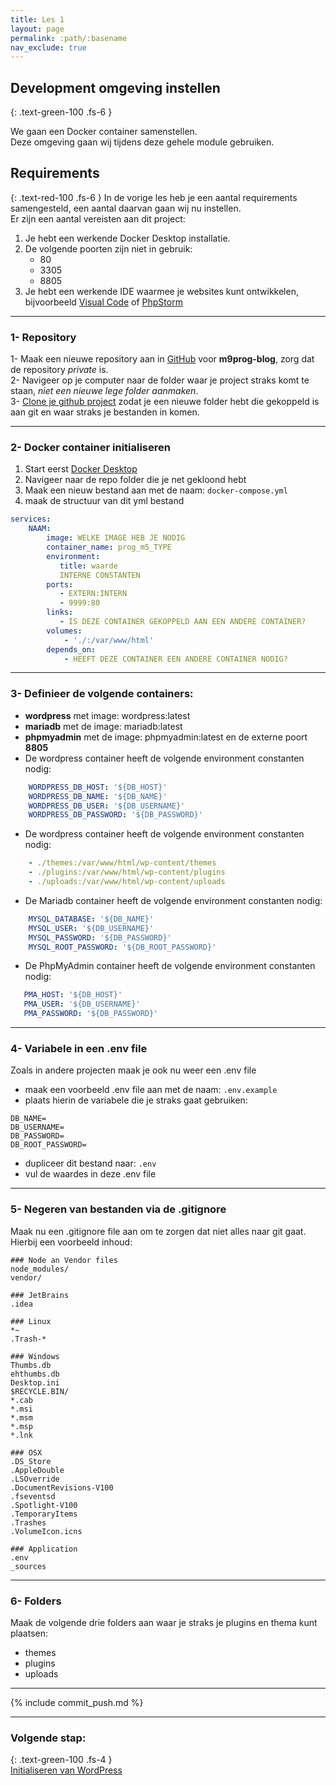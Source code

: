 ```yaml
---
title: Les 1
layout: page
permalink: :path/:basename
nav_exclude: true
---
```


## Development omgeving instellen
{: .text-green-100 .fs-6 }

We gaan een Docker container samenstellen.  
Deze omgeving gaan wij tijdens deze gehele module gebruiken.

## Requirements
{: .text-red-100 .fs-6 }
In de vorige les heb je een aantal requirements samengesteld, een aantal daarvan gaan wij nu instellen.  
Er zijn een aantal vereisten aan dit project:
1. Je hebt een werkende Docker Desktop installatie.
2. De volgende poorten zijn niet in gebruik:
   - 80
   - 3305
   - 8805
3. Je hebt een werkende IDE waarmee je websites kunt ontwikkelen, bijvoorbeeld [Visual Code](https://code.visualstudio.com/download) of [PhpStorm](https://www.jetbrains.com/phpstorm/download/)

---
### 1- Repository
1- Maak een nieuwe repository aan in [GitHub](http://github.com/) voor **m9prog-blog**, zorg dat de repository _private_ is.  
2- Navigeer op je computer naar de folder waar je project straks komt te staan, _niet een nieuwe lege folder aanmaken_.   
3- [Clone je github project](https://git-scm.com/docs/git-clone) zodat je een nieuwe folder hebt die gekoppeld is aan git en waar straks je bestanden in komen.

---
### 2- Docker container initialiseren
1. Start eerst [Docker Desktop](https://www.docker.com/products/docker-desktop/)  
2. Navigeer naar de repo folder die je net gekloond hebt
3. Maak een nieuw bestand aan met de naam: `docker-compose.yml`
4. maak de structuur van dit yml bestand
```yaml
services:
    NAAM:
        image: WELKE IMAGE HEB JE NODIG
        container_name: prog_m5_TYPE
        environment:
           title: waarde
           INTERNE CONSTANTEN
        ports:
           - EXTERN:INTERN
           - 9999:80
        links:
           - IS DEZE CONTAINER GEKOPPELD AAN EEN ANDERE CONTAINER?
        volumes:
            - './:/var/www/html'
        depends_on:
            - HEEFT DEZE CONTAINER EEN ANDERE CONTAINER NODIG?
```

---
### 3- Definieer de volgende containers:
- **wordpress** met image: wordpress:latest
- **mariadb** met de image: mariadb:latest
- **phpmyadmin** met de image: phpmyadmin:latest en de externe poort **8805**
- De wordpress container heeft de volgende environment constanten nodig:
```yml
    WORDPRESS_DB_HOST: '${DB_HOST}'
    WORDPRESS_DB_NAME: '${DB_NAME}'
    WORDPRESS_DB_USER: '${DB_USERNAME}'
    WORDPRESS_DB_PASSWORD: '${DB_PASSWORD}'
```
- De wordpress container heeft de volgende environment constanten nodig:
```yml
    - ./themes:/var/www/html/wp-content/themes
    - ./plugins:/var/www/html/wp-content/plugins
    - ./uploads:/var/www/html/wp-content/uploads
```
- De Mariadb container heeft de volgende environment constanten nodig: 
```yml
    MYSQL_DATABASE: '${DB_NAME}'
    MYSQL_USER: '${DB_USERNAME}'
    MYSQL_PASSWORD: '${DB_PASSWORD}'
    MYSQL_ROOT_PASSWORD: '${DB_ROOT_PASSWORD}'
```
- De PhpMyAdmin container heeft de volgende environment constanten nodig: 
```yml
   PMA_HOST: '${DB_HOST}'
   PMA_USER: '${DB_USERNAME}'
   PMA_PASSWORD: '${DB_PASSWORD}'
```

---
### 4- Variabele in een .env file
Zoals in andere projecten maak je ook nu weer een .env file
- maak een voorbeeld .env file aan met de naam: `.env.example`
- plaats hierin de variabele die je straks gaat gebruiken:
```env
DB_NAME=
DB_USERNAME=
DB_PASSWORD=
DB_ROOT_PASSWORD=
```
- dupliceer dit bestand naar: `.env`
- vul de waardes in deze .env file

---
### 5- Negeren van bestanden via de .gitignore
Maak nu een .gitignore file aan om te zorgen dat niet alles naar git gaat.  
Hierbij een voorbeeld inhoud:
```gitignore
### Node an Vendor files
node_modules/
vendor/

### JetBrains
.idea

### Linux
*~
.Trash-*

### Windows
Thumbs.db
ehthumbs.db
Desktop.ini
$RECYCLE.BIN/
*.cab
*.msi
*.msm
*.msp
*.lnk

### OSX
.DS_Store
.AppleDouble
.LSOverride
.DocumentRevisions-V100
.fseventsd
.Spotlight-V100
.TemporaryItems
.Trashes
.VolumeIcon.icns

### Application
.env
_sources
```

---
### 6- Folders 
Maak de volgende drie folders aan waar je straks je plugins en thema kunt plaatsen:  
- themes
- plugins
- uploads



---
{% include commit_push.md %}

---
### Volgende stap:
{: .text-green-100 .fs-4 }  
[Initialiseren van WordPress](initialiseren)
